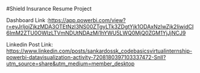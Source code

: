 #Shield Insurance Resume Project

Dashboard Link :https://app.powerbi.com/view?r=eyJrIjoiZjkzMDA3OTEtNzI3NS00ZTgyLTk3ZDgtYjk1ODAxNzIwZjk2IiwidCI6ImM2ZTU0OWIzLTVmNDUtNDAzMi1hYWU5LWQ0MjQ0ZGM1YjJjNCJ9

Linkedin Post Link: https://www.linkedin.com/posts/sankardossk_codebasicsvirtualinternship-powerbi-datavisualization-activity-7208180397103337472-SnlI?utm_source=share&utm_medium=member_desktop

